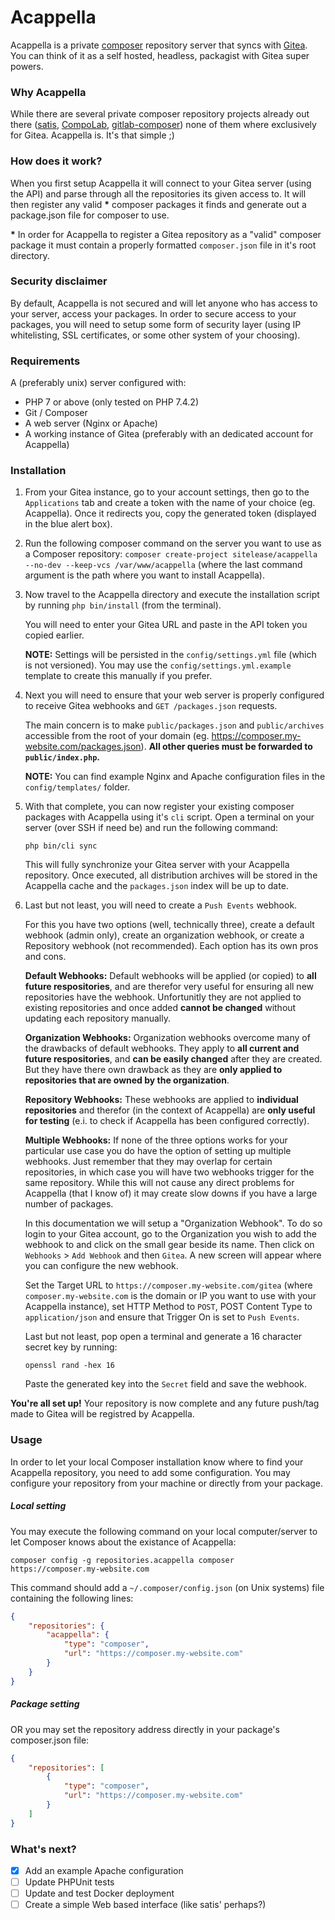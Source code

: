 Acappella
========
Acappella is a private [composer](https://getcomposer.org/) repository server that syncs with [Gitea](https://docs.gitea.io/en-us/). You can think of it as a self hosted, headless, packagist with Gitea super powers.

### Why Acappella
While there are several private composer repository projects already out there ([satis](https://github.com/composer/satis), [CompoLab](https://github.com/bricev/CompoLab), [gitlab-composer](https://github.com/wemakecustom/gitlab-composer)) none of them where exclusively for Gitea. Acappella is. It's that simple ;)

### How does it work?
When you first setup Acappella it will connect to your Gitea server (using the API) and parse through all the repositories its given access to. It will then register any valid **\*** composer packages it finds and generate out a package.json file for composer to use.

**\*** In order for Acappella to register a Gitea repository as a "valid" composer package it must contain a properly formatted `composer.json` file in it's root directory.

### Security disclaimer

By default, Acappella is not secured and will let anyone who has access to your server, access your packages. In order to secure access to your packages, you will need to setup some form of security layer (using IP whitelisting, SSL certificates, or some other system of your choosing).

### Requirements

A (preferably unix) server configured with:
- PHP 7 or above (only tested on PHP 7.4.2)
- Git / Composer
- A web server (Nginx or Apache)
- A working instance of Gitea (preferably with an dedicated account for Acappella)

### Installation

1. From your Gitea instance, go to your account settings, then go to the `Applications` tab and create a token with the name of your choice (eg. Acappella). Once it redirects you, copy the generated token (displayed in the blue alert box).

2. Run the following composer command on the server you want to use as a Composer repository: `composer create-project sitelease/acappella --no-dev --keep-vcs /var/www/acappella` (where the last command argument is the
path where you want to install Acappella).

3. Now travel to the Acappella directory and execute the installation script by running `php bin/install` (from the terminal).

    You will need to enter your Gitea URL and paste in the API token you copied earlier.

    **NOTE:** Settings will be persisted in the `config/settings.yml` file (which is not versioned). You may use the `config/settings.yml.example` template to create this manually if you prefer.

4. Next you will need to ensure that your web server is properly configured to receive Gitea webhooks and `GET /packages.json` requests.

	The main concern is to make `public/packages.json` and `public/archives` accessible from the root of your domain (eg. https://composer.my-website.com/packages.json). **All other queries must be forwarded to `public/index.php`.**

	**NOTE:** You can find example Nginx and Apache configuration files in the `config/templates/` folder.

5. With that complete, you can now register your existing composer packages with Acappella using it's `cli` script. Open a terminal on your server (over SSH if need be) and run the following command:

	```
	php bin/cli sync
	```

	This will fully synchronize your Gitea server with your Acappella repository. Once executed, all distribution archives will be stored in the Acappella cache and the `packages.json` index will be up to date.

6. Last but not least, you will need to create a `Push Events` webhook.

	For this you have two options (well, technically three), create a default webhook (admin only), create an organization webhook, or create a Repository webhook (not recommended). Each option has its own pros and cons.

	**Default Webhooks:** Default webhooks will be applied (or copied) to **all future respositories**, and are therefor very useful for ensuring all new repositories have the webhook. Unfortunitly they are not applied to existing repositories and once added **cannot be changed** without updating each repository manually.

    **Organization Webhooks:** Organization webhooks overcome many of the drawbacks of default webhooks. They apply to **all current and future respositories**, and **can be easily changed** after they are created. But they have there own drawback as they are **only applied to repositories that are owned by the organization**.

    **Repository Webhooks:** These webhooks are applied to **individual repositories** and therefor (in the context of Acappella) are **only useful for testing** (e.i. to check if Acappella has been configured correctly).

    **Multiple Webhooks:** If none of the three options works for your particular use case you do have the option of setting up multiple webhooks. Just remember that they may overlap for certain repositories, in which case you will have two webhooks trigger for the same repository. While this will not cause any direct problems for Acappella (that I know of) it may create slow downs if you have a large number of packages.

    In this documentation we will setup a "Organization Webhook". To do so login to your Gitea account, go to the Organization you wish to add the webhook to and click on the small gear beside its name. Then click on `Webhooks` > `Add Webhook` and then `Gitea`. A new screen will appear where you can configure the new webhook.

	Set the Target URL to `https://composer.my-website.com/gitea` (where `composer.my-website.com` is the domain or IP you want to use with your Acappella instance), set HTTP Method to `POST`, POST Content Type to `application/json` and ensure that Trigger On is set to `Push Events`.

    Last but not least, pop open a terminal and generate a 16 character secret key by running:
    ```
    openssl rand -hex 16
    ```
    Paste the generated key into the `Secret` field and save the webhook.

**You're all set up!** Your repository is now complete and any future push/tag made to Gitea will be registred by Acappella.

### Usage

In order to let your local Composer installation know where to find your Acappella repository, you need to add some configuration. You may configure your repository from your machine or directly from your package.

##### Local setting
You may execute the following command on your local computer/server to let Composer knows about the existance of Acappella:
```
composer config -g repositories.acappella composer https://composer.my-website.com
```

This command should add a `~/.composer/config.json` (on Unix systems) file containing the following lines:
```json
{
    "repositories": {
        "acappella": {
            "type": "composer",
            "url": "https://composer.my-website.com"
        }
    }
}
```

##### Package setting

OR you may set the repository address directly in your package's composer.json file:
```json
{
    "repositories": [
        {
            "type": "composer",
            "url": "https://composer.my-website.com"
        }
    ]
}
```

### What's next?
- [x] Add an example Apache configuration
- [ ] Update PHPUnit tests
- [ ] Update and test Docker deployment
- [ ] Create a simple Web based interface (like satis' perhaps?)
